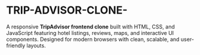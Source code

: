 # TRIP-ADVISOR-CLONE-
A responsive **TripAdvisor frontend clone** built with HTML, CSS, and JavaScript featuring hotel listings, reviews, maps, and interactive UI components. Designed for modern browsers with clean, scalable, and user-friendly layouts.
